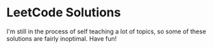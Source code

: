 # LeetCode Solutions

I'm still in the process of self teaching a lot of topics,
so some of these solutions are fairly inoptimal. Have fun!
